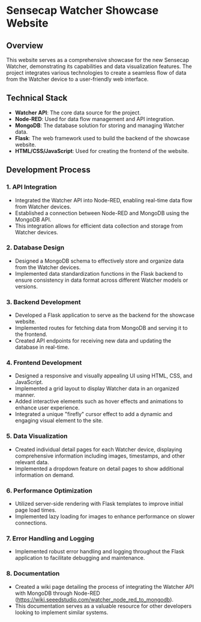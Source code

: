 # Sensecap Watcher Showcase Website

## Overview

This website serves as a comprehensive showcase for the new Sensecap Watcher, demonstrating its capabilities and data visualization features. The project integrates various technologies to create a seamless flow of data from the Watcher device to a user-friendly web interface.

## Technical Stack

- **Watcher API**: The core data source for the project.
- **Node-RED**: Used for data flow management and API integration.
- **MongoDB**: The database solution for storing and managing Watcher data.
- **Flask**: The web framework used to build the backend of the showcase website.
- **HTML/CSS/JavaScript**: Used for creating the frontend of the website.

## Development Process

### 1. API Integration

- Integrated the Watcher API into Node-RED, enabling real-time data flow from Watcher devices.
- Established a connection between Node-RED and MongoDB using the MongoDB API.
- This integration allows for efficient data collection and storage from Watcher devices.

### 2. Database Design

- Designed a MongoDB schema to effectively store and organize data from the Watcher devices.
- Implemented data standardization functions in the Flask backend to ensure consistency in data format across different Watcher models or versions.

### 3. Backend Development

- Developed a Flask application to serve as the backend for the showcase website.
- Implemented routes for fetching data from MongoDB and serving it to the frontend.
- Created API endpoints for receiving new data and updating the database in real-time.

### 4. Frontend Development

- Designed a responsive and visually appealing UI using HTML, CSS, and JavaScript.
- Implemented a grid layout to display Watcher data in an organized manner.
- Added interactive elements such as hover effects and animations to enhance user experience.
- Integrated a unique "firefly" cursor effect to add a dynamic and engaging visual element to the site.

### 5. Data Visualization

- Created individual detail pages for each Watcher device, displaying comprehensive information including images, timestamps, and other relevant data.
- Implemented a dropdown feature on detail pages to show additional information on demand.

### 6. Performance Optimization

- Utilized server-side rendering with Flask templates to improve initial page load times.
- Implemented lazy loading for images to enhance performance on slower connections.

### 7. Error Handling and Logging

- Implemented robust error handling and logging throughout the Flask application to facilitate debugging and maintenance.

### 8. Documentation

- Created a wiki page detailing the process of integrating the Watcher API with MongoDB through Node-RED (https://wiki.seeedstudio.com/watcher_node_red_to_mongodb).
- This documentation serves as a valuable resource for other developers looking to implement similar systems.
